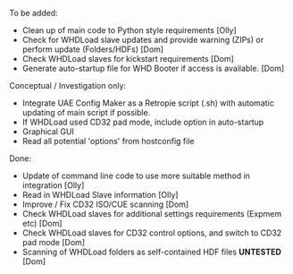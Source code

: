 To be added:
- Clean up of main code to Python style requirements [Olly]
- Check for WHDLoad slave updates and provide warning (ZIPs) or perform update (Folders/HDFs) [Dom]
- Check WHDLoad slaves for kickstart requirements [Dom]
- Generate auto-startup file for WHD Booter if access is available. [Dom]


Conceptual / Investigation only:
- Integrate UAE Config Maker as a Retropie script (.sh) with automatic updating of main script if possible.
- If WHDLoad used CD32 pad mode, include option in auto-startup
- Graphical GUI 
- Read all potential 'options' from hostconfig file


Done:
- Update of command line code to use more suitable method in integration [Olly]
- Read in WHDLoad Slave information [Olly]
- Improve / Fix CD32 ISO/CUE scanning [Dom]
- Check WHDLoad slaves for additional settings requirements (Expmem etc) [Dom]
- Check WHDLoad slaves for CD32 control options, and switch to CD32 pad mode [Dom]
- Scanning of WHDLoad folders as self-contained HDF files **UNTESTED** [Dom]
